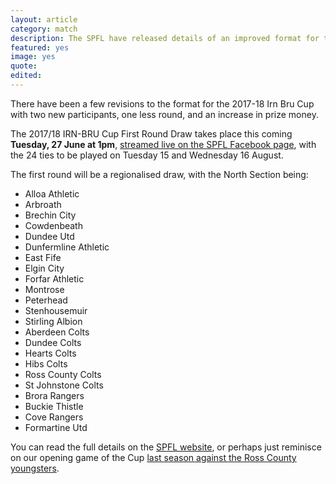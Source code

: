 ```yaml
---
layout: article
category: match
description: The SPFL have released details of an improved format for the Irn Bru Cup.
featured: yes
image: yes
quote:
edited:
---
```

There have been a few revisions to the format for the 2017-18 Irn Bru Cup with two new participants, one less round, and an increase in prize money.

The 2017/18 IRN-BRU Cup First Round Draw takes place this coming **Tuesday, 27 June at 1pm**, [streamed live on the SPFL Facebook page](https://www.facebook.com/spflofficial/videos/10156191407133998/), with the 24 ties to be played on Tuesday 15 and Wednesday 16 August.

The first round will be a regionalised draw, with the North Section being:

- Alloa Athletic
- Arbroath
- Brechin City
- Cowdenbeath
- Dundee Utd
- Dunfermline Athletic
- East Fife
- Elgin City
- Forfar Athletic
- Montrose
- Peterhead
- Stenhousemuir
- Stirling Albion
- Aberdeen Colts
- Dundee Colts
- Hearts Colts
- Hibs Colts
- Ross County Colts
- St Johnstone Colts
- Brora Rangers
- Buckie Thistle
- Cove Rangers
- Formartine Utd

You can read the full details on the [SPFL website](http://spfl.co.uk/news/article/spfl-reveal-updated-irn-bru-cup-format/), or perhaps just reminisce on our opening game of the Cup [last season against the Ross County youngsters](/2016/08/02/county-away-report/).
